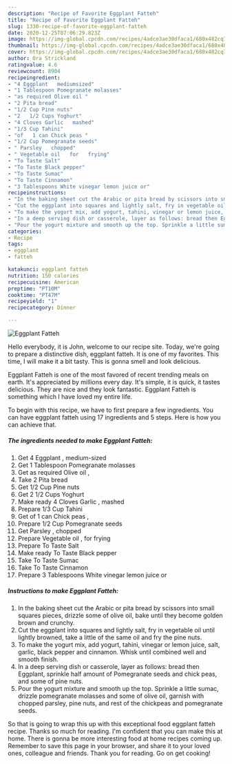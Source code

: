 ```yaml
---
description: "Recipe of Favorite Eggplant Fatteh"
title: "Recipe of Favorite Eggplant Fatteh"
slug: 1330-recipe-of-favorite-eggplant-fatteh
date: 2020-12-25T07:06:29.823Z
image: https://img-global.cpcdn.com/recipes/4adce3ae30dfaca1/680x482cq70/eggplant-fatteh-recipe-main-photo.jpg
thumbnail: https://img-global.cpcdn.com/recipes/4adce3ae30dfaca1/680x482cq70/eggplant-fatteh-recipe-main-photo.jpg
cover: https://img-global.cpcdn.com/recipes/4adce3ae30dfaca1/680x482cq70/eggplant-fatteh-recipe-main-photo.jpg
author: Ora Strickland
ratingvalue: 4.6
reviewcount: 8904
recipeingredient:
- "4 Eggplant   mediumsized"
- "1 Tablespoon Pomegranate molasses"
- "as required Olive oil "
- "2 Pita bread"
- "1/2 Cup Pine nuts"
- "2   1/2 Cups Yoghurt"
- "4 Cloves Garlic   mashed"
- "1/3 Cup Tahini"
- "of   1 can Chick peas "
- "1/2 Cup Pomegranate seeds"
- " Parsley   chopped"
- " Vegetable oil   for   frying"
- "To Taste Salt"
- "To Taste Black pepper"
- "To Taste Sumac"
- "To Taste Cinnamon"
- "3 Tablespoons White vinegar lemon juice or"
recipeinstructions:
- "In the baking sheet cut the Arabic or pita bread by scissors into small squares pieces, drizzle some of olive oil, bake until they become golden brown and crunchy."
- "Cut the eggplant into squares and lightly salt, fry in vegetable oil until lightly browned, take a little of the same oil and fry the pine nuts."
- "To make the yogurt mix, add yogurt, tahini, vinegar or lemon juice, salt, garlic, black pepper and cinnamon. Whisk until combined well and smooth finish."
- "In a deep serving dish or casserole, layer as follows: bread then Eggplant, sprinkle half amount of Pomegranate seeds and chick peas, and some of pine nuts."
- "Pour the yogurt mixture and smooth up the top. Sprinkle a little sumac, drizzle pomegranate molasses and some of olive oil, garnish with chopped parsley, pine nuts, and rest of the chickpeas and pomegranate seeds."
categories:
- Recipe
tags:
- eggplant
- fatteh

katakunci: eggplant fatteh 
nutrition: 150 calories
recipecuisine: American
preptime: "PT10M"
cooktime: "PT47M"
recipeyield: "1"
recipecategory: Dinner

---
```



![Eggplant Fatteh](https://img-global.cpcdn.com/recipes/4adce3ae30dfaca1/680x482cq70/eggplant-fatteh-recipe-main-photo.jpg)

Hello everybody, it is John, welcome to our recipe site. Today, we're going to prepare a distinctive dish, eggplant fatteh. It is one of my favorites. This time, I will make it a bit tasty. This is gonna smell and look delicious.

Eggplant Fatteh is one of the most favored of recent trending meals on earth. It's appreciated by millions every day. It's simple, it is quick, it tastes delicious. They are nice and they look fantastic. Eggplant Fatteh is something which I have loved my entire life.




To begin with this recipe, we have to first prepare a few ingredients. You can have eggplant fatteh using 17 ingredients and 5 steps. Here is how you can achieve that.

<!--inarticleads1-->

##### The ingredients needed to make Eggplant Fatteh:

1. Get 4 Eggplant ,  medium-sized
1. Get 1 Tablespoon Pomegranate molasses
1. Get as required Olive oil ,
1. Take 2 Pita bread
1. Get 1/2 Cup Pine nuts
1. Get 2   1/2 Cups Yoghurt
1. Make ready 4 Cloves Garlic ,  mashed
1. Prepare 1/3 Cup Tahini
1. Get of   1 can Chick peas ,
1. Prepare 1/2 Cup Pomegranate seeds
1. Get  Parsley ,  chopped
1. Prepare  Vegetable oil ,  for   frying
1. Prepare To Taste Salt
1. Make ready To Taste Black pepper
1. Take To Taste Sumac
1. Take To Taste Cinnamon
1. Prepare 3 Tablespoons White vinegar lemon juice or




<!--inarticleads2-->

##### Instructions to make Eggplant Fatteh:

1. In the baking sheet cut the Arabic or pita bread by scissors into small squares pieces, drizzle some of olive oil, bake until they become golden brown and crunchy.
1. Cut the eggplant into squares and lightly salt, fry in vegetable oil until lightly browned, take a little of the same oil and fry the pine nuts.
1. To make the yogurt mix, add yogurt, tahini, vinegar or lemon juice, salt, garlic, black pepper and cinnamon. Whisk until combined well and smooth finish.
1. In a deep serving dish or casserole, layer as follows: bread then Eggplant, sprinkle half amount of Pomegranate seeds and chick peas, and some of pine nuts.
1. Pour the yogurt mixture and smooth up the top. Sprinkle a little sumac, drizzle pomegranate molasses and some of olive oil, garnish with chopped parsley, pine nuts, and rest of the chickpeas and pomegranate seeds.




So that is going to wrap this up with this exceptional food eggplant fatteh recipe. Thanks so much for reading. I'm confident that you can make this at home. There is gonna be more interesting food at home recipes coming up. Remember to save this page in your browser, and share it to your loved ones, colleague and friends. Thank you for reading. Go on get cooking!
